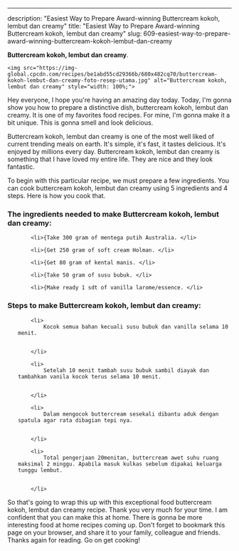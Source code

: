 ---
description: "Easiest Way to Prepare Award-winning Buttercream kokoh, lembut dan creamy"
title: "Easiest Way to Prepare Award-winning Buttercream kokoh, lembut dan creamy"
slug: 609-easiest-way-to-prepare-award-winning-buttercream-kokoh-lembut-dan-creamy

<p>
	<strong>Buttercream kokoh, lembut dan creamy</strong>. 
	
</p>
<p>
	
	<img src="https://img-global.cpcdn.com/recipes/be1abd55cd29366b/680x482cq70/buttercream-kokoh-lembut-dan-creamy-foto-resep-utama.jpg" alt="Buttercream kokoh, lembut dan creamy" style="width: 100%;">
	
	
</p>
<p>
	Hey everyone, I hope you're having an amazing day today. Today, I'm gonna show you how to prepare a distinctive dish, buttercream kokoh, lembut dan creamy. It is one of my favorites food recipes. For mine, I'm gonna make it a bit unique. This is gonna smell and look delicious.
</p>
	
<p>
	
</p>
<p>
	Buttercream kokoh, lembut dan creamy is one of the most well liked of current trending meals on earth. It's simple, it's fast, it tastes delicious. It's enjoyed by millions every day. Buttercream kokoh, lembut dan creamy is something that I have loved my entire life. They are nice and they look fantastic.
</p>

<p>
To begin with this particular recipe, we must prepare a few ingredients. You can cook buttercream kokoh, lembut dan creamy using 5 ingredients and 4 steps. Here is how you cook that.
</p>

<h3>The ingredients needed to make Buttercream kokoh, lembut dan creamy:</h3>

<ol>
	
		<li>{Take 300 gram of mentega putih Australia. </li>
	
		<li>{Get 250 gram of soft cream Holman. </li>
	
		<li>{Get 80 gram of kental manis. </li>
	
		<li>{Take 50 gram of susu bubuk. </li>
	
		<li>{Make ready 1 sdt of vanilla larome/essence. </li>
	
</ol>
<p>
	
</p>

<h3>Steps to make Buttercream kokoh, lembut dan creamy:</h3>

<ol>
	
		<li>
			Kocok semua bahan kecuali susu bubuk dan vanilla selama 10 menit.
			
			
		</li>
	
		<li>
			Setelah 10 menit tambah susu bubuk sambil diayak dan tambahkan vanila kocok terus selama 10 menit.
			
			
		</li>
	
		<li>
			Dalam mengocok buttercream sesekali dibantu aduk dengan spatula agar rata dibagian tepi nya.
			
			
		</li>
	
		<li>
			Total pengerjaan 20menitan, buttercream awet suhu ruang maksimal 2 minggu. Apabila masuk kulkas sebelum dipakai keluarga tunggu lembut.
			
			
		</li>
	
</ol>

<p>
	
</p>

<p>
	So that's going to wrap this up with this exceptional food buttercream kokoh, lembut dan creamy recipe. Thank you very much for your time. I am confident that you can make this at home. There is gonna be more interesting food at home recipes coming up. Don't forget to bookmark this page on your browser, and share it to your family, colleague and friends. Thanks again for reading. Go on get cooking!
</p>
